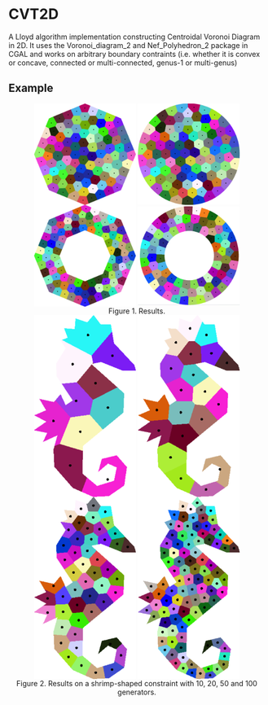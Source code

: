 # CVT2D
A Lloyd algorithm implementation constructing Centroidal Voronoi Diagram in 2D. It uses the Voronoi\_diagram\_2 and Nef\_Polyhedron\_2 package in CGAL and works on arbitrary boundary contraints (i.e. whether it is convex or concave, connected or multi-connected, genus-1 or multi-genus)

## Example

<div align="center">
<img src="example/circle_400.000000_8.png" width="200" align="center"/>
<img src="example/circle_400.000000_100.PNG" width="200" align="center"/>
<img src="example/ring_400.000000_200.000000_8.png" width="200" align="center"/>
<img src="example/ring_400.000000_200.000000_100.png" width="200" align="center"/>
<br>
<caption align="bottom">Figure 1. Results.</caption>
</div>

<div align="center">
<img src="example/shrimp_10.PNG" width="200" align="center"/>
<img src="example/shrimp_20.PNG" width="200" align="center"/>
<img src="example/shrimp_50.PNG" width="200" align="center"/>
<img src="example/shrimp_100.PNG" width="200" align="center"/>
<br>
<caption align="bottom">Figure 2. Results on a shrimp-shaped constraint with 10, 20, 50 and 100 generators.</caption>
</div>
